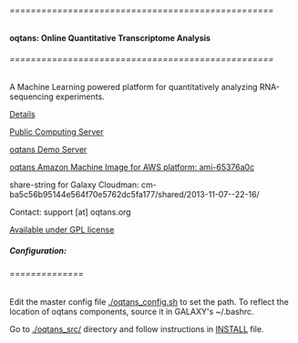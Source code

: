###### ==================================================
#### oqtans: Online Quantitative Transcriptome Analysis
###### ==================================================
A Machine Learning powered platform for quantitatively analyzing RNA-sequencing experiments.

[Details](http://oqtans.org)

[Public Computing Server](http://galaxy.cbio.mskcc.org) 

[oqtans Demo Server](http://cloud.oqtans.org) 

[oqtans Amazon Machine Image for AWS platform: ami-65376a0c](http://thecloudmarket.com/image/ami-65376a0c--oqtans-cloudman)

share-string for Galaxy Cloudman: cm-ba5c56b95144e564f70e5762dc5fa177/shared/2013-11-07--22-16/

Contact: support [at] oqtans.org

[Available under GPL license](http://www.gnu.org/copyleft/gpl.html)

##### Configuration:
###### ==============
    
Edit the master config file [./oqtans\_config.sh](https://github.com/ratschlab/oqtans/blob/master/oqtans_config.sh) 
to set the path. To reflect the location of oqtans components, source it in GALAXY's ~/.bashrc.

Go to [./oqtans\_src/](https://github.com/ratschlab/oqtans_src)  directory and follow instructions in [INSTALL](https://github.com/ratschlab/oqtans_src/blob/master/INSTALL) file.
